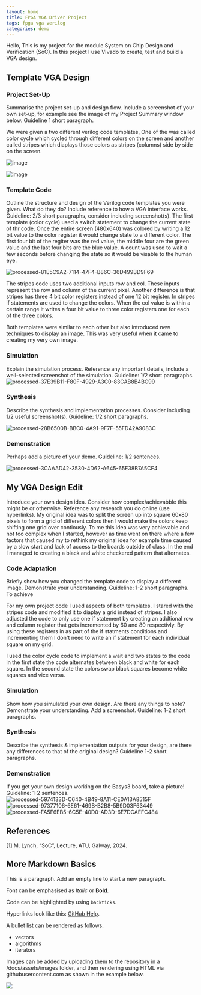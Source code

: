 ```yaml
---
layout: home
title: FPGA VGA Driver Project
tags: fpga vga verilog
categories: demo
---
```


Hello, This is my project for the module System on Chip Design and Verification (SoC). In this project I use VIvado to create, test and build a VGA design.

## **Template VGA Design**
### **Project Set-Up**
Summarise the project set-up and design flow. Include a screenshot of your own set-up, for example see the image of my Project Summary window below. Guideline 1 short paragraph.

We were given a two different verilog code templates, One of the was called color cycle which cycled through different colors on the screen and another called stripes which diaplays those colors as stripes (columns) side by side on the screen. 

![image](https://github.com/user-attachments/assets/ded24d46-4e81-489b-a733-083690a949c8)

![image](https://github.com/user-attachments/assets/5a1233ce-f7c1-4c04-91aa-212e3d4bcbf4)


### **Template Code**
Outline the structure and design of the Verilog code templates you were given. What do they do? Include reference to how a VGA interface works. Guideline: 2/3 short paragraphs, consider including screenshot(s).
The first template (color cycle) used a switch statement to change the current state of thr code. Once the entire screen (480x640) was colored by writing a 12 bit value to the color register it would change state to a different color. The first four bit of the regiter was the red value, the middle four are the green value and the last four bits are the blue value. A count was used to wait a few seconds before changing the state so it would be visable to the human eye.

![processed-81E5C9A2-7114-47F4-B86C-36D499BD9F69](https://github.com/user-attachments/assets/cc953460-1735-486a-b36c-3e098141c3f8)

The stripes code uses two additional inputs row and col. These inputs represent the row and column of the current pixel. Another difference is that stripes has three 4 bit color registers instead of one 12 bit register. In stripes if statements are used to change the colors. When the col value is within a certain range it writes a four bit value to three color registers one for each of the three colors.

Both templates were similar to each other but also introduced new techniques to display an image. This was very useful when it came to creating my very own image.
### **Simulation**
Explain the simulation process. Reference any important details, include a well-selected screenshot of the simulation. Guideline: 1/2 short paragraphs.
![processed-37E39B11-F80F-4929-A3C0-83CAB8B4BC99](https://github.com/user-attachments/assets/fa548991-c6b9-414d-9b07-ec4d74d2f3e9)
### **Synthesis**
Describe the synthesis and implementation processes. Consider including 1/2 useful screenshot(s). Guideline: 1/2 short paragraphs.

![processed-28B6500B-BBC0-4A91-9F7F-55FD42A9083C](https://github.com/user-attachments/assets/63b79e85-6e86-4438-b18c-0f44fe19c3a2)
### **Demonstration**
Perhaps add a picture of your demo. Guideline: 1/2 sentences.

![processed-3CAAAD42-3530-4D62-A645-65E38B7A5CF4](https://github.com/user-attachments/assets/88f2f267-7b83-4da9-9b67-dfc1c6497c1c)

## **My VGA Design Edit**
Introduce your own design idea. Consider how complex/achievabble this might be or otherwise. Reference any research you do online (use hyperlinks).
My original idea was to split the screen up into square 60x80 pixels to form a grid of different colors then I would make the colors keep shifting one grid over contiously. To me this idea was very achievable and not too complex when I started, however as time went on there where a few factors that caused my to rethink my original idea for example time caused by a slow start and lack of access to the boards outside of class. In the end I managed to creating a black and white checkered pattern that alternates. 
### **Code Adaptation**
Briefly show how you changed the template code to display a different image. Demonstrate your understanding. Guideline: 1-2 short paragraphs.
To achieve 

For my own project code I used aspects of both templates. I stared with the stripes code and modified it to diaplay a grid instead of stripes. I also adjusted the code to only use one if statement by creating an addtional row and column register that gets incremented by 60 and 80 respectivly. By using these registers in as part of the if statments conditions and incrementing them I don't need to write an if statement for each individual square on my grid.

I used the color cycle code to implement a wait and two states to the code in the first state the code alternates between black and white for each square. In the second state the colors swap black squares become white squares and vice versa.
### **Simulation**
Show how you simulated your own design. Are there any things to note? Demonstrate your understanding. Add a screenshot. Guideline: 1-2 short paragraphs.
### **Synthesis**
Describe the synthesis & implementation outputs for your design, are there any differences to that of the original design? Guideline 1-2 short paragraphs.
### **Demonstration**
If you get your own design working on the Basys3 board, take a picture! Guideline: 1-2 sentences.
![processed-5974133D-C640-4B49-8A11-CE0A13A8515F](https://github.com/user-attachments/assets/5cfb9453-f5fd-4bba-9c31-f79f925ccbaa)
![processed-97377106-6E61-469B-B2B8-5B9D03F63449](https://github.com/user-attachments/assets/f22b5fc4-cbbe-4f38-8e16-a34c85d390f3)
![processed-FA5F6EB5-6C5E-40D0-AD3D-6E7DCAEFC484](https://github.com/user-attachments/assets/9264efcc-ed4b-462f-98cf-190f99cb69cb)

## **References**
[1] M. Lynch, “SoC”, Lecture, ATU, Galway, 2024.


## **More Markdown Basics**
This is a paragraph. Add an empty line to start a new paragraph.

Font can be emphasised as *Italic* or **Bold**.

Code can be highlighted by using `backticks`.

Hyperlinks look like this: [GitHub Help](https://help.github.com/).

A bullet list can be rendered as follows:
- vectors
- algorithms
- iterators

Images can be added by uploading them to the repository in a /docs/assets/images folder, and then rendering using HTML via githubusercontent.com as shown in the example below.

<img src="https://raw.githubusercontent.com/melgineer/fpga-vga-verilog/main/docs/assets/images/VGAPrjSrcs.png">
